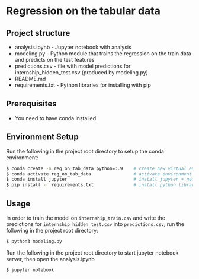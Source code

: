 # Regression on the tabular data

## Project structure
- analysis.ipynb - Jupyter notebook with analysis
- modeling.py - Python module that trains the regression on the train data and predicts on the test features
- predictions.csv - file with model predictions for internship_hidden_test.csv (produced by modeling.py)
- README.md
- requirements.txt - Python libraries for installing with pip

## Prerequisites
- You need to have conda installed

## Environment Setup
Run the following in the project root directory to setup the conda environment:
```bash
$ conda create -n reg_on_tab_data python=3.9    # create new virtual env
$ conda activate reg_on_tab_data                # activate environment in terminal
$ conda install jupyter                         # install jupyter + notebook
$ pip install -r requirements.txt               # install python libraries used in analysis.ipynb and modeling.py
```

## Usage

In order to train the model on `internship_train.csv` and write the predictions for 
`internship_hidden_test.csv` into `predictions.csv`, run the following in the
project root directory:
```bash
$ python3 modeling.py
```

Run the following in the project root directory to start jupyter notebook server, then open the analysis.ipynb
```bash
$ jupyter notebook
```
